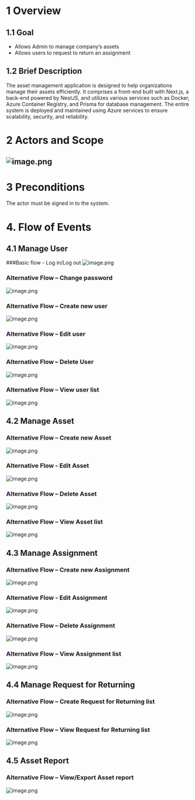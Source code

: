 # 1 Overview

## 1.1 Goal
- Allows Admin to manage company’s assets
- Allows users to request to return an assignment

## 1.2 Brief Description
The asset management application is designed to help organizations manage their assets efficiently. It comprises a front-end built with Next.js, a back-end powered by NestJS, and utilizes various services such as Docker, Azure Container Registry, and Prisma for database management. The entire system is deployed and maintained using Azure services to ensure scalability, security, and reliability.

# 2 Actors and Scope

## ![image.png](/.attachments/image-e1a4b704-651d-4aa0-8686-16afb64ca1aa.png)

# 3 Preconditions
The actor must be signed in to the system.

# 4. Flow of Events

## 4.1 Manage User
###Basic flow - Log in/Log out
![image.png](/.attachments/image-0eb3c01e-21d0-4526-8f64-eb7408385207.png)


### Alternative Flow – Change password
![image.png](/.attachments/image-ef97272a-6aac-4322-89dc-dd4ce4a95d68.png)


### Alternative Flow – Create new user
![image.png](/.attachments/image-73ca68fc-63eb-4a2a-bb8f-8c17ad59cc91.png)

### Alternative Flow – Edit user
![image.png](/.attachments/image-c62c2510-d23d-4311-af04-91cbfaa6e2e9.png)
### Alternative Flow – Delete User
![image.png](/.attachments/image-7c3a9d24-62cf-4eff-9031-299f62a0ebe7.png)
### Alternative Flow – View user list
![image.png](/.attachments/image-0e1fcec5-8cc9-48ae-8d7f-d2171dfd8c15.png)
## 4.2 Manage Asset

### Alternative Flow – Create new Asset
![image.png](/.attachments/image-e79b6273-125a-4cf3-a2c8-9870cda91dc4.png)

### Alternative Flow - Edit Asset
![image.png](/.attachments/image-157acc35-2337-4744-90ab-971c0e1d6b51.png)
### Alternative Flow – Delete Asset
![image.png](/.attachments/image-314945dd-ad98-446b-96dd-47dc33b58605.png)
### Alternative Flow – View Asset list
![image.png](/.attachments/image-62da03ea-fa2a-4dc7-8549-f206975cfc5d.png)

## 4.3 Manage Assignment

### Alternative Flow – Create new Assignment
![image.png](/.attachments/image-99f2ab8d-462d-44f6-9f37-c0a6a59588c8.png)

### Alternative Flow - Edit Assignment
![image.png](/.attachments/image-25d9e14f-45e3-4e48-b6a8-a9757a374080.png)

### Alternative Flow – Delete Assignment
![image.png](/.attachments/image-e607134e-a7f2-4523-ae6b-0c9329f34c29.png)

### Alternative Flow – View Assignment list
![image.png](/.attachments/image-7ae0f478-8697-41f6-80e0-499347534a94.png)

## 4.4 Manage Request for Returning
### Alternative Flow – Create Request for Returning list
![image.png](/.attachments/image-c9e9fc3a-3e3c-433b-9137-9866aa27dd60.png)


### Alternative Flow – View Request for Returning list
![image.png](/.attachments/image-11578e96-8f60-47da-909b-413fca7391a7.png)

## 4.5 Asset Report
### Alternative Flow – View/Export Asset report
![image.png](/.attachments/image-b46c36b3-349f-4a7c-8328-d3960f35fd62.png)
